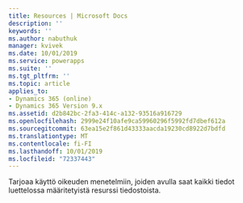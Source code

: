 ```yaml
---
title: Resources | Microsoft Docs
description: ''
keywords: ''
ms.author: nabuthuk
manager: kvivek
ms.date: 10/01/2019
ms.service: powerapps
ms.suite: ''
ms.tgt_pltfrm: ''
ms.topic: article
applies_to:
- Dynamics 365 (online)
- Dynamics 365 Version 9.x
ms.assetid: d2b842bc-2fa3-414c-a132-93516a916729
ms.openlocfilehash: 2999e24f10afe9ca59960296f5992fd7dbef612a
ms.sourcegitcommit: 63ea15e2f861d43333aacda19230cd8922d7bdfd
ms.translationtype: MT
ms.contentlocale: fi-FI
ms.lasthandoff: 10/01/2019
ms.locfileid: "72337443"
---
```

Tarjoaa käyttö oikeuden menetelmiin, joiden avulla saat kaikki tiedot luettelossa määritetyistä resurssi tiedostoista.